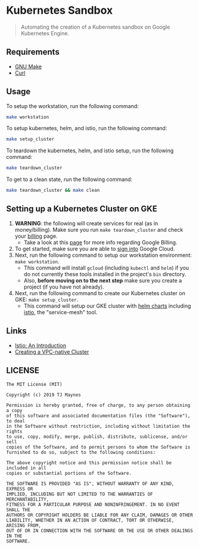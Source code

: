 # Kubernetes Sandbox

> Automating the creation of a Kubernetes sandbox on Google Kubernetes Engine.

## Requirements

- [GNU Make](https://www.gnu.org/software/make)
- [Curl](https://curl.haxx.se/)

## Usage

To setup the workstation, run the following command:
```bash
make workstation
```

To setup kubernetes, helm, and istio, run the following command:
```bash
make setup_cluster
```

To teardown the kubernetes, helm, and istio setup, run the following command:
```bash
make teardown_cluster
```

To get to a clean state, run the following command:
```bash
make teardown_cluster && make clean
```

## Setting up a Kubernetes Cluster on GKE

1. **WARNING**: the following will create services for real (as in money/billing). Make sure you run `make teardown_cluster` and check your [billing](https://console.cloud.google.com/billing/) page.
    - Take a look at this [page](https://cloud.google.com/billing/docs/how-to/budgets) for more info regarding Google Billing.
1. To get started, make sure you are able to [sign into](https://console.cloud.google.com/freetrial/signup/tos?pli=1) Google Cloud.
1. Next, run the following command to setup our workstation environment: `make workstation`.
    - This command will install `gcloud` (including `kubectl` and `helm`) if you do not currently these tools installed in the project's `bin` directory.
    - Also, **before moving on to the next step** make sure you create a project (if you have not already).
1. Next, run the following command to create our Kubernetes cluster on GKE: `make setup_cluster`.
    - This command will setup our GKE cluster with [helm charts](https://helm.sh/docs/topics/charts/) including [istio](https://istio.io/), the "service-mesh" tool.

## Links

- [Istio: An Introduction](https://github.com/istio/istio#introduction)
- [Creating a VPC-native Cluster](https://cloud.google.com/kubernetes-engine/docs/how-to/alias-ips)

## LICENSE
```
The MIT License (MIT)

Copyright (c) 2019 TJ Maynes

Permission is hereby granted, free of charge, to any person obtaining a copy
of this software and associated documentation files (the "Software"), to deal
in the Software without restriction, including without limitation the rights
to use, copy, modify, merge, publish, distribute, sublicense, and/or sell
copies of the Software, and to permit persons to whom the Software is
furnished to do so, subject to the following conditions:

The above copyright notice and this permission notice shall be included in all
copies or substantial portions of the Software.

THE SOFTWARE IS PROVIDED "AS IS", WITHOUT WARRANTY OF ANY KIND, EXPRESS OR
IMPLIED, INCLUDING BUT NOT LIMITED TO THE WARRANTIES OF MERCHANTABILITY,
FITNESS FOR A PARTICULAR PURPOSE AND NONINFRINGEMENT. IN NO EVENT SHALL THE
AUTHORS OR COPYRIGHT HOLDERS BE LIABLE FOR ANY CLAIM, DAMAGES OR OTHER
LIABILITY, WHETHER IN AN ACTION OF CONTRACT, TORT OR OTHERWISE, ARISING FROM,
OUT OF OR IN CONNECTION WITH THE SOFTWARE OR THE USE OR OTHER DEALINGS IN THE
SOFTWARE.
```
